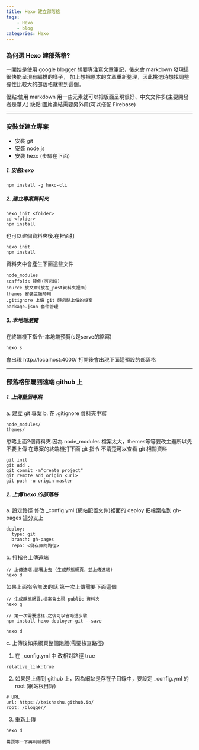 ```yaml
---
title: Hexo 建立部落格
tags: 
    - Hexo
    - blog
categories: Hexo
---
```

### 為何選 Hexo 建部落格?
一開始是使用 google blogger 想要專注寫文章筆記，後來會 markdown 發現這很快能呈現有編排的樣子，
加上想把原本的文章重新整理，因此挑選時想找調整彈性比較大的部落格就挑到這個。
<!--more-->
優點:使用 markdown 用一些元素就可以把版面呈現很好、中文文件多(主要開發者是華人)
缺點:圖片連結需要另外用(可以搭配 Firebase)

----------------------------------------------------------------------

### 安裝並建立專案
- 安裝 git <!--kk 補連結-->
- 安裝 node.js <!--kk 補連結-->
- 安裝 hexo (步驟在下面) 

##### 1. 安裝hexo
```
npm install -g hexo-cli
```

##### 2. 建立專案資料夾
```
hexo init <folder>
cd <folder>
npm install
```
也可以建個資料夾後.在裡面打
```
hexo init
npm install
```

資料夾中會產生下面這些文件

<!--kk 放圖0.安裝hexo後ㄦ-->

    node_modules
    scaffolds 範例(可忽略)
    source 放文章(放在_post資料夾裡面)
    themes 安裝主題時用
    .gitignore 上傳 git 時忽略上傳的檔案
    package.json 套件管理

##### 3. 本地端瀏覽

在終端機下指令-本地端預覽(s是serve的縮寫)
``` hexo
hexo s
```
會出現 http://localhost:4000/
打開後會出現下面這預設的部落格
<!--(放圖1.預設的部落格)-->

----------------------------------------------------------------------

### 部落格部屬到遠端 github 上

##### 1. 上傳整個專案
a. 建立 git 專案 <!--kk 補連結-->
b. 在 .gitignore 資料夾中寫
```
node_modules/
themes/
```
忽略上面2個資料夾.因為 node_modules 檔案太大，themes等等要改主題所以先不要上傳
在專案的終端機打下面 git 指令 
不清楚可以查看 git 相關資料 <!--kk 補連結-->
```
git init
git add .
git commit -m"create project"
git remote add origin <url>
git push -u origin master
```

##### 2. 上傳 hexo 的部落格
a. 設定路徑
修改 _config.yml (網站配置文件)裡面的 deploy 
把檔案推到 gh-pages 這分支上
```
deploy:
  type: git
  branch: gh-pages
  repo: <儲存庫的路徑>

```

b. 打指令上傳遠端
```
// 上傳遠端.部署上去 (生成靜態網頁，並上傳遠端)
hexo d
```

如果上面指令無法的話.第一次上傳需要下面這個
```
// 生成靜態網頁.檔案會出現 public 資料夾
hexo g

// 第一次需要這樣.之後可以省略這步驟
npm install hexo-deployer-git --save

hexo d
```

c. 上傳後如果網頁整個跑版(需要檢查路徑)
1. 在 _config.yml 中
改相對路徑 true
```
relative_link:true
```

2. 如果是上傳到 github 上，因為網站是存在子目錄中，要設定 _config.yml 的 root (網站根目錄)
```
# URL
url: https://teishashu.github.io/
root: /blogger/
```

3. 重新上傳
```
hexo d
```

    需要等一下再刷新網頁